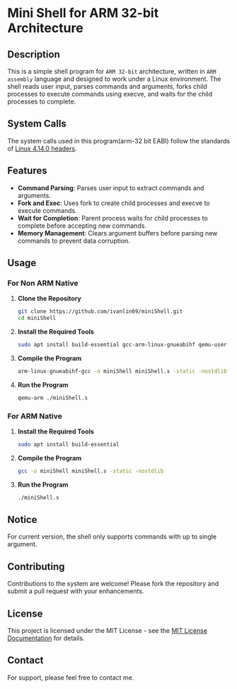 # Mini Shell for ARM 32-bit Architecture

## Description
This is a simple shell program for `ARM 32-bit` architecture, written in `ARM assembly` language and designed to work under a Linux environment. The shell reads user input, parses commands and arguments, forks child processes to execute commands using execve, and waits for the child processes to complete.

## System Calls
The system calls used in this program(arm-32 bit EABI) follow the standards of [Linux 4.14.0 headers](https://chromium.googlesource.com/chromiumos/docs/+/master/constants/syscalls.md#arm-32_bit_EABI). 


## Features

- **Command Parsing**: Parses user input to extract commands and arguments.
- **Fork and Exec**: Uses fork to create child processes and execve to execute commands.
- **Wait for Completion**: Parent process waits for child processes to complete before accepting new commands.
- **Memory Management**: Clears argument buffers before parsing new commands to prevent data corruption.

  
## Usage

### For Non ARM Native

1. **Clone the Repository**
   ```bash
   git clone https://github.com/ivanlin69/miniShell.git
   cd miniShell
   ```
2. **Install the Required Tools**
   ```bash
   sudo apt install build-essential gcc-arm-linux-gnueabihf qemu-user
   ```
3. **Compile the Program**
   ```bash
   arm-linux-gnueabihf-gcc -o miniShell miniShell.s -static -nostdlib
   ```
4. **Run the Program**
   ```bash
   qemu-arm ./miniShell.s
   ```

   
### For ARM Native

1. **Install the Required Tools**
   ```bash
   sudo apt install build-essential
   ```
2. **Compile the Program**
   ```bash
   gcc -o miniShell miniShell.s -static -nostdlib
   ```
3. **Run the Program**
   ```bash
   ./miniShell.s
   ```

## Notice
For current version, the shell only supports commands with up to single argument.

## Contributing
Contributions to the system are welcome! Please fork the repository and submit a pull request with your enhancements.

## License
This project is licensed under the MIT License - see the [MIT License Documentation](https://opensource.org/licenses/MIT) for details.

## Contact
For support, please feel free to contact me.
